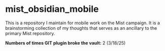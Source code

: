 # mist_obsidian_mobile

This is a repository I maintain for mobile work on the Mist campaign. It is a brainstorming collection of my thoughts that serves as an ancillary to the primary Mist repository. 

**Numbers of times GIT plugin broke the vault:** 2 (3/18/25)